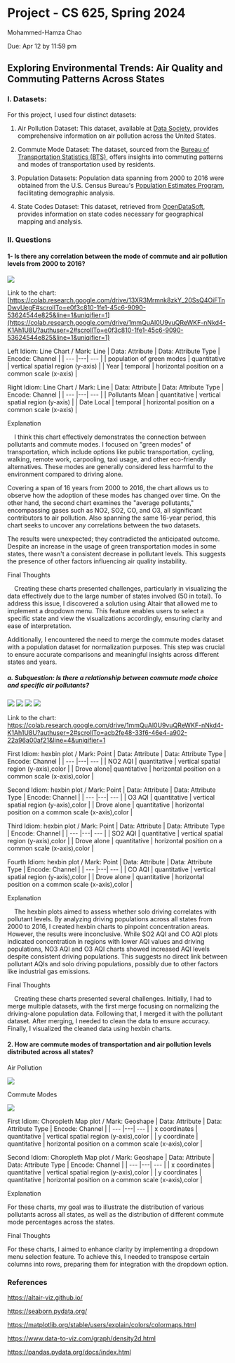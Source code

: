 # Project - CS 625, Spring 2024

   Mohammed-Hamza Chao
   
Due: Apr 12 by 11:59 pm

## Exploring Environmental Trends: Air Quality and Commuting Patterns Across States

### I. Datasets: 
For this project, I used four distinct datasets:

1. Air Pollution Dataset: This dataset, available at [Data Society](https://data.world/data-society/us-air-pollution-data), provides comprehensive information on air pollution across the United States.

2. Commute Mode Dataset: The dataset, sourced from the [Bureau of Transportation Statistics (BTS)](https://www.bts.gov/browse-statistical-products-and-data/state-transportation-statistics/commute-mode), offers insights into commuting patterns and modes of transportation used by residents.

3. Population Datasets: Population data spanning from 2000 to 2016 were obtained from the U.S. Census Bureau's [Population Estimates Program](https://www2.census.gov/programs-surveys/popest/datasets/), facilitating demographic analysis.

4. State Codes Dataset: This dataset, retrieved from [OpenDataSoft](https://public.opendatasoft.com/explore/dataset/georef-united-states-of-america-state/export/?flg=en-us&disjunctive.ste_code&disjunctive.ste_name&sort=year), provides information on state codes necessary for geographical mapping and analysis.

### II. Questions
 #### 1- Is there any correlation between the mode of commute and air pollution levels from 2000 to 2016?
![](https://i.ibb.co/cTT2XRm/12-04-2024-19-54-08-REC-ezgif-com-video-to-gif-converter.gif)

Link to the chart: [https://colab.research.google.com/drive/13XR3Mrmnk8zkY_20SsQ4OiFTnDwvUegF#scrollTo=e0f3c810-1fe1-45c6-9090-53624544e825&line=1&uniqifier=1](https://colab.research.google.com/drive/1mmQuAl0U9vuQReWKF-nNkd4-K1Ah1U8U?authuser=2#scrollTo=e0f3c810-1fe1-45c6-9090-53624544e825&line=1&uniqifier=1)

Left Idiom: Line Chart / Mark: Line
| Data: Attribute | Data: Attribute Type  | Encode: Channel | 
| --- |---| --- |
| population of green modes | quantitative | vertical spatial region (y-axis) |
| Year | temporal | horizontal position on a common scale (x-axis) |

Right Idiom: Line Chart / Mark: Line
| Data: Attribute | Data: Attribute Type  | Encode: Channel | 
| --- |---| --- |
| Pollutants Mean | quantitative | vertical spatial region (y-axis) |
| Date Local | temporal | horizontal position on a common scale (x-axis) |

Explanation

&nbsp;&nbsp;&nbsp;&nbsp;I think this chart effectively demonstrates the connection between pollutants and commute modes. I focused on "green modes" of transportation, which include options like public transportation, cycling, walking, remote work, carpooling, taxi usage, and other eco-friendly alternatives. These modes are generally considered less harmful to the environment compared to driving alone.

Covering a span of 16 years from 2000 to 2016, the chart allows us to observe how the adoption of these modes has changed over time. On the other hand, the second chart examines the "average pollutants," encompassing gases such as NO2, SO2, CO, and O3, all significant contributors to air pollution. Also spanning the same 16-year period, this chart seeks to uncover any correlations between the two datasets.

The results were unexpected; they contradicted the anticipated outcome. Despite an increase in the usage of green transportation modes in some states, there wasn't a consistent decrease in pollutant levels. This suggests the presence of other factors influencing air quality instability.

Final Thoughts

&nbsp;&nbsp;&nbsp;&nbsp;Creating these charts presented challenges, particularly in visualizing the data effectively due to the large number of states involved (50 in total). To address this issue, I discovered a solution using Altair that allowed me to implement a dropdown menu. This feature enables users to select a specific state and view the visualizations accordingly, ensuring clarity and ease of interpretation.

Additionally, I encountered the need to merge the commute modes dataset with a population dataset for normalization purposes. This step was crucial to ensure accurate comparisons and meaningful insights across different states and years.

##### a. Subquestion: Is there a relationship between commute mode choice and specific air pollutants?

![](https://i.ibb.co/SPrM4C6/charts3.png=20x20)
![](https://i.ibb.co/pQXH8jy/chart2.png=20x20)
![](https://i.ibb.co/BBCLQ83/charts1.png=20x20)
![](https://i.ibb.co/y0mBz6t/charts.png=20x20)

Link to the chart: https://colab.research.google.com/drive/1mmQuAl0U9vuQReWKF-nNkd4-K1Ah1U8U?authuser=2#scrollTo=acb2fe48-33f6-46e4-a902-22a96a00af21&line=4&uniqifier=1

First Idiom: hexbin plot  / Mark: Point
| Data: Attribute | Data: Attribute Type  | Encode: Channel | 
| --- |---| --- |
| NO2 AQI | quantitative | vertical spatial region (y-axis),color |
| Drove alone| quantitative | horizontal position on a common scale (x-axis),color |

Second Idiom: hexbin plot  / Mark: Point
| Data: Attribute | Data: Attribute Type  | Encode: Channel | 
| --- |---| --- |
| O3 AQI | quantitative | vertical spatial region (y-axis),color |
| Drove alone | quantitative | horizontal position on a common scale (x-axis),color |

Third Idiom: hexbin plot  / Mark: Point
| Data: Attribute | Data: Attribute Type  | Encode: Channel | 
| --- |---| --- |
| SO2 AQI | quantitative | vertical spatial region (y-axis),color |
| Drove alone | quantitative | horizontal position on a common scale (x-axis),color |

Fourth Idiom: hexbin plot  / Mark: Point
| Data: Attribute | Data: Attribute Type  | Encode: Channel | 
| --- |---| --- |
| CO AQI | quantitative | vertical spatial region (y-axis),color |
| Drove alone | quantitative | horizontal position on a common scale (x-axis),color |

Explanation

&nbsp;&nbsp;&nbsp;&nbsp;The hexbin plots aimed to assess whether solo driving correlates with pollutant levels. By analyzing driving populations across all states from 2000 to 2016, I created hexbin charts to pinpoint concentration areas. However, the results were inconclusive. While SO2 AQI and CO AQI plots indicated concentration in regions with lower AQI values and driving populations, NO3 AQI and O3 AQI charts showed increased AQI levels despite consistent driving populations. This suggests no direct link between pollutant AQIs and solo driving populations, possibly due to other factors like industrial gas emissions.

Final Thoughts

&nbsp;&nbsp;&nbsp;&nbsp;Creating these charts presented several challenges. Initially, I had to merge multiple datasets, with the first merge focusing on normalizing the driving-alone population data. Following that, I merged it with the pollutant dataset. After merging, I needed to clean the data to ensure accuracy. Finally, I visualized the cleaned data using hexbin charts.

####  2. How are commute modes of transportation and air pollution levels distributed across all states?

Air Pollution

![](https://i.ibb.co/hMb2tvB/air-ezgif-com-video-to-gif-converter.gif)

Commute Modes

![](https://i.ibb.co/fYF83Nd/commute-ezgif-com-video-to-gif-converter-1.gif)

First Idiom: Choropleth Map plot  / Mark: Geoshape
| Data: Attribute | Data: Attribute Type  | Encode: Channel | 
| --- |---| --- |
| x coordinates | quantitative | vertical spatial region (y-axis),color |
| y coordinate | quantitative | horizontal position on a common scale (x-axis),color |

Second Idiom: Choropleth Map plot  / Mark: Geoshape
| Data: Attribute | Data: Attribute Type  | Encode: Channel | 
| --- |---| --- |
| x coordinates | quantitative | vertical spatial region (y-axis),color |
| y coordinates | quantitative | horizontal position on a common scale (x-axis),color |

Explanation

For these charts, my goal was to illustrate the distribution of various pollutants across all states, as well as the distribution of different commute mode percentages across the states.

Final Thoughts

For these charts, I aimed to enhance clarity by implementing a dropdown menu selection feature. To achieve this, I needed to transpose certain columns into rows, preparing them for integration with the dropdown option.

### References

https://altair-viz.github.io/

https://seaborn.pydata.org/

https://matplotlib.org/stable/users/explain/colors/colormaps.html

https://www.data-to-viz.com/graph/density2d.html

https://pandas.pydata.org/docs/index.html
